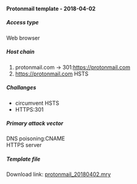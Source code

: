 #### Protonmail template - 2018-04-02

##### Access type
Web browser

##### Host chain
  1. protonmail.com    &#8594;  301:https://protonmail.com
  2. https://protonmail.com  HSTS

##### Challanges
  * circumvent HSTS
  * HTTPS:301
  
##### Primary attack vector

DNS poisoning:CNAME   
HTTPS server

##### Template file
Download link: [protonmail_20180402.mry](/templates/protonmail_20180402.mry)
